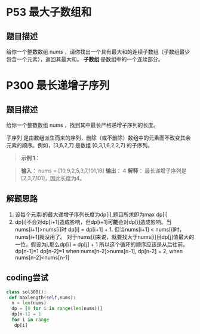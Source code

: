 # P53 最大子数组和
## 题目描述
给你一个整数数组 nums ，请你找出一个具有最大和的连续子数组（子数组最少包含一个元素），返回其最大和。
  **子数组** 是数组中的一个连续部分。

  
# P300 最长递增子序列
## 题目描述
给你一个整数数组 nums ，找到其中最长严格递增子序列的长度。

子序列 是由数组派生而来的序列，删除（或不删除）数组中的元素而不改变其余元素的顺序。例如，[3,6,2,7] 是数组 [0,3,1,6,2,2,7] 的子序列。

 
> **示例 1：**

> **输入：** nums = [10,9,2,5,3,7,101,18]
> **输出：** 4
> **解释：** 最长递增子序列是 [2,3,7,101]，因此长度为4。
## 解题思路
1. 设每个元素i的最大递增子序列长度为dp[i],题目所求即为max dp[i]
2. dp[i]不会对dp[i+1]造成影响，但dp[i+1]**可能**会对dp[i]造成影响。当nums[i+1]>nums[i]时
   dp[i] = dp[i+1] + 1. 但当nums[i+1] < nums[i]时，nums[i+1]就没用了。
   对于nums[i]来说，就要找大于nums[i]且dp[j]值最大的一位，假设为j,那么dp[i] = dp[j] + 1
   所以这个循环的顺序应该是从后往前。
   dp[n-1]=1
   dp[n-2]=1 when nums[n-2]>nums[n-1], dp[n-2] = 2, when nums[n-2]<nums[n-1]
   
## coding尝试
```python
class sol300():
 def maxlength(self,nums):
  n = len(nums)
  dp = [0 for i in range(len(nums))]
  dp[n-1] = 1
  for i in range
   dp[i]

```
 
